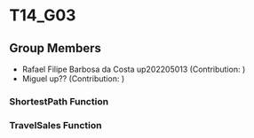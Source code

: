 # T14_G03

## Group Members
- Rafael Filipe Barbosa da Costa up202205013 (Contribution: )
- Miguel up?? (Contribution: )

### ShortestPath Function

### TravelSales Function

